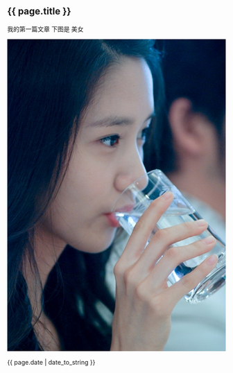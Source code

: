 ﻿---
　　layout: default
　　title: 美女，文件里面文章的题目
---

## {{ page.title }}

我的第一篇文章
下图是
美女

![美女诶][1]

[1]: https://raw.githubusercontent.com/funzmg/picture/gh-pages/123232.jpg

{{ page.date | date_to_string }}
